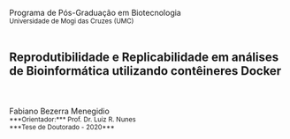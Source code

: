 Programa de Pós-Graduação em Biotecnologia
</br>
<small> Universidade de Mogi das Cruzes (UMC)</small>
</br>
</br>
## Reprodutibilidade e Replicabilidade em análises de Bioinformática utilizando contêineres Docker
</br>
</br>
Fabiano Bezerra Menegidio
</br>
<small> ***Orientador:*** Prof. Dr. Luiz R. Nunes</small>
</br>
<small> ***Tese de Doutorado - 2020***</small>
</br>
